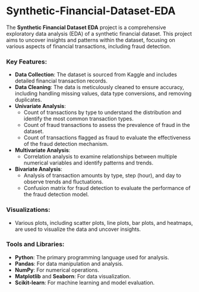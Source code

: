# Synthetic-Financial-Dataset-EDA
The **Synthetic Financial Dataset EDA** project is a comprehensive exploratory data analysis (EDA) of a synthetic financial dataset. This project aims to uncover insights and patterns within the dataset, focusing on various aspects of financial transactions, including fraud detection.

### Key Features:
- **Data Collection**: The dataset is sourced from Kaggle and includes detailed financial transaction records.
- **Data Cleaning**: The data is meticulously cleaned to ensure accuracy, including handling missing values, data type conversions, and removing duplicates.
- **Univariate Analysis**: 
  - Count of transactions by type to understand the distribution and identify the most common transaction types.
  - Count of fraud transactions to assess the prevalence of fraud in the dataset.
  - Count of transactions flagged as fraud to evaluate the effectiveness of the fraud detection mechanism.
- **Multivariate Analysis**: 
  - Correlation analysis to examine relationships between multiple numerical variables and identify patterns and trends.
- **Bivariate Analysis**: 
  - Analysis of transaction amounts by type, step (hour), and day to observe trends and fluctuations.
  - Confusion matrix for fraud detection to evaluate the performance of the fraud detection model.

### Visualizations:
- Various plots, including scatter plots, line plots, bar plots, and heatmaps, are used to visualize the data and uncover insights.

### Tools and Libraries:
- **Python**: The primary programming language used for analysis.
- **Pandas**: For data manipulation and analysis.
- **NumPy**: For numerical operations.
- **Matplotlib** and **Seaborn**: For data visualization.
- **Scikit-learn**: For machine learning and model evaluation.
